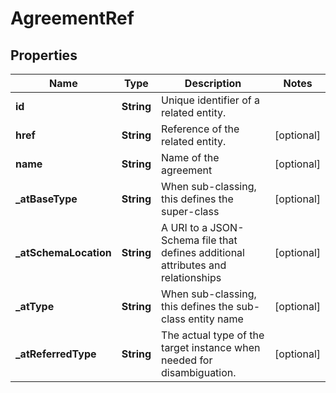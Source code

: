 # AgreementRef

## Properties
Name | Type | Description | Notes
------------ | ------------- | ------------- | -------------
**id** | **String** | Unique identifier of a related entity. | 
**href** | **String** | Reference of the related entity. |  [optional]
**name** | **String** | Name of the agreement |  [optional]
**_atBaseType** | **String** | When sub-classing, this defines the super-class |  [optional]
**_atSchemaLocation** | **String** | A URI to a JSON-Schema file that defines additional attributes and relationships |  [optional]
**_atType** | **String** | When sub-classing, this defines the sub-class entity name |  [optional]
**_atReferredType** | **String** | The actual type of the target instance when needed for disambiguation. |  [optional]
